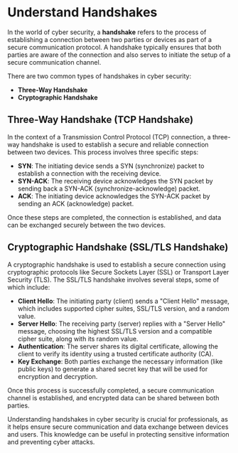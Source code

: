 # Understand Handshakes

In the world of cyber security, a **handshake** refers to the process of establishing a connection between two parties or devices as part of a secure communication protocol. A handshake typically ensures that both parties are aware of the connection and also serves to initiate the setup of a secure communication channel.

There are two common types of handshakes in cyber security:

- **Three-Way Handshake** 
- **Cryptographic Handshake**

## Three-Way Handshake (TCP Handshake)

In the context of a Transmission Control Protocol (TCP) connection, a three-way handshake is used to establish a secure and reliable connection between two devices. This process involves three specific steps:

- **SYN**: The initiating device sends a SYN (synchronize) packet to establish a connection with the receiving device.
- **SYN-ACK**: The receiving device acknowledges the SYN packet by sending back a SYN-ACK (synchronize-acknowledge) packet.
- **ACK**: The initiating device acknowledges the SYN-ACK packet by sending an ACK (acknowledge) packet.

Once these steps are completed, the connection is established, and data can be exchanged securely between the two devices.

## Cryptographic Handshake (SSL/TLS Handshake)

A cryptographic handshake is used to establish a secure connection using cryptographic protocols like Secure Sockets Layer (SSL) or Transport Layer Security (TLS). The SSL/TLS handshake involves several steps, some of which include:

- **Client Hello**: The initiating party (client) sends a "Client Hello" message, which includes supported cipher suites, SSL/TLS version, and a random value.
- **Server Hello**: The receiving party (server) replies with a "Server Hello" message, choosing the highest SSL/TLS version and a compatible cipher suite, along with its random value.
- **Authentication**: The server shares its digital certificate, allowing the client to verify its identity using a trusted certificate authority (CA).
- **Key Exchange**: Both parties exchange the necessary information (like public keys) to generate a shared secret key that will be used for encryption and decryption.

Once this process is successfully completed, a secure communication channel is established, and encrypted data can be shared between both parties.

Understanding handshakes in cyber security is crucial for professionals, as it helps ensure secure communication and data exchange between devices and users. This knowledge can be useful in protecting sensitive information and preventing cyber attacks.